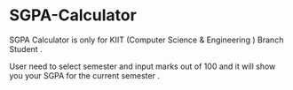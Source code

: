 # SGPA-Calculator
SGPA Calculator is only for KIIT (Computer Science &amp; Engineering ) Branch Student .

User need to select semester and input marks out of 100 and it will show you your SGPA for the current semester .
